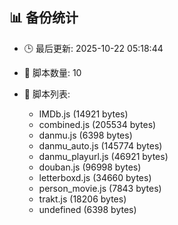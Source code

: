 ## 📊 备份统计

- 🕒 最后更新: 2025-10-22 05:18:44
- 📁 脚本数量: 10
- 📄 脚本列表:

  - IMDb.js (14921 bytes)
  - combined.js (205534 bytes)
  - danmu.js (6398 bytes)
  - danmu_auto.js (145774 bytes)
  - danmu_playurl.js (46921 bytes)
  - douban.js (96998 bytes)
  - letterboxd.js (34660 bytes)
  - person_movie.js (7843 bytes)
  - trakt.js (18206 bytes)
  - undefined (6398 bytes)

